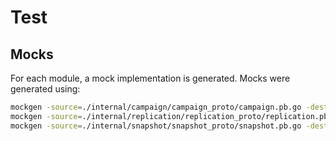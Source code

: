 # Test


## Mocks

For each module, a mock implementation is generated. Mocks were generated using:
```bash
mockgen -source=./internal/campaign/campaign_proto/campaign.pb.go -destination=./test/mock/campaign/mock.go -package=mock
mockgen -source=./internal/replication/replication_proto/replication.pb.go -destination=test/mock/replication/mock.go -package=mock
mockgen -source=./internal/snapshot/snapshot_proto/snapshot.pb.go -destination=test/mock/snapshot/mock.go -package=mock
```